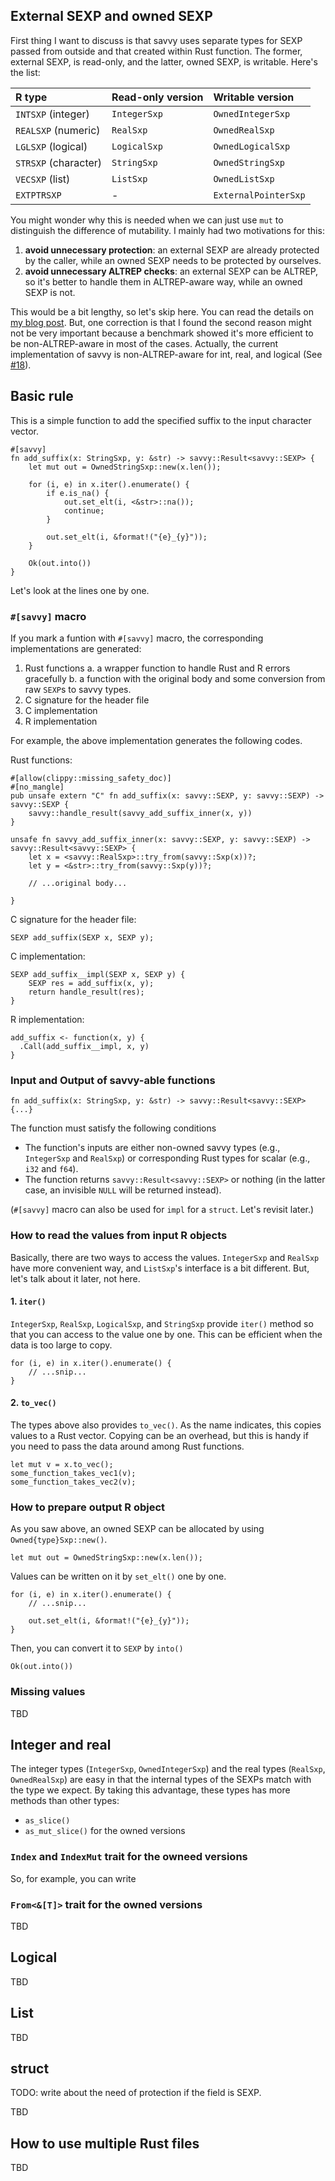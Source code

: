 ## External SEXP and owned SEXP

First thing I want to discuss is that savvy uses separate types for SEXP passed
from outside and that created within Rust function. The former, external SEXP,
is read-only, and the latter, owned SEXP, is writable. Here's the list:

| R type               | Read-only version | Writable version     |
|:---------------------|:------------------|:---------------------|
| `INTSXP` (integer)   | `IntegerSxp`      | `OwnedIntegerSxp`    |
| `REALSXP` (numeric)  | `RealSxp`         | `OwnedRealSxp`       |
| `LGLSXP` (logical)   | `LogicalSxp`      | `OwnedLogicalSxp`    |
| `STRSXP` (character) | `StringSxp`       | `OwnedStringSxp`     |
| `VECSXP` (list)      | `ListSxp`         | `OwnedListSxp`       |
| `EXTPTRSXP`          | -                 | `ExternalPointerSxp` |

You might wonder why this is needed when we can just use `mut` to distinguish
the difference of mutability. I mainly had two motivations for this:

1. **avoid unnecessary protection**: an external SEXP are already protected by
   the caller, while an owned SEXP needs to be protected by ourselves.
2. **avoid unnecessary ALTREP checks**: an external SEXP can be ALTREP, so it's
   better to handle them in ALTREP-aware way, while an owned SEXP is not.

This would be a bit lengthy, so let's skip here. You can read the details on [my
blog post][blog1]. But, one correction is that I found the second reason might
not be very important because a benchmark showed it's more efficient to be
non-ALTREP-aware in most of the cases. Actually, the current implementation of
savvy is non-ALTREP-aware for int, real, and logical (See [#18][issue18]).

[blog1]: https://yutani.rbind.io/post/intro-to-savvy-part1/
[issue18]: https://github.com/yutannihilation/savvy/issues/18

## Basic rule

This is a simple function to add the specified suffix to the input character
vector.

```no_run
#[savvy]
fn add_suffix(x: StringSxp, y: &str) -> savvy::Result<savvy::SEXP> {
    let mut out = OwnedStringSxp::new(x.len());

    for (i, e) in x.iter().enumerate() {
        if e.is_na() {
            out.set_elt(i, <&str>::na());
            continue;
        }

        out.set_elt(i, &format!("{e}_{y}"));
    }

    Ok(out.into())
}
```

Let's look at the lines one by one.

### `#[savvy]` macro

If you mark a funtion with `#[savvy]` macro, the corresponding implementations are generated:

1. Rust functions
    a. a wrapper function to handle Rust and R errors gracefully
    b. a function with the original body and some conversion from raw `SEXP`s to savvy types.
2. C signature for the header file
3. C implementation
4. R implementation

For example, the above implementation generates the following codes.

Rust functions:

```no_run
#[allow(clippy::missing_safety_doc)]
#[no_mangle]
pub unsafe extern "C" fn add_suffix(x: savvy::SEXP, y: savvy::SEXP) -> savvy::SEXP {
    savvy::handle_result(savvy_add_suffix_inner(x, y))
}

unsafe fn savvy_add_suffix_inner(x: savvy::SEXP, y: savvy::SEXP) -> savvy::Result<savvy::SEXP> {
    let x = <savvy::RealSxp>::try_from(savvy::Sxp(x))?;
    let y = <&str>::try_from(savvy::Sxp(y))?;
    
    // ...original body...

}
```

C signature for the header file:

```text
SEXP add_suffix(SEXP x, SEXP y);
```

C implementation:

```text
SEXP add_suffix__impl(SEXP x, SEXP y) {
    SEXP res = add_suffix(x, y);
    return handle_result(res);
}
```

R implementation:

```text
add_suffix <- function(x, y) {
  .Call(add_suffix__impl, x, y)
}
```

### Input and Output of savvy-able functions

```no_run
fn add_suffix(x: StringSxp, y: &str) -> savvy::Result<savvy::SEXP> {...}
```

The function must satisfy the following conditions

* The function's inputs are either non-owned savvy types (e.g., `IntegerSxp` and
  `RealSxp`) or corresponding Rust types for scalar (e.g., `i32` and `f64`).
* The function returns `savvy::Result<savvy::SEXP>` or nothing (in the latter
  case, an invisible `NULL` will be returned instead).

(`#[savvy]` macro can also be used for `impl` for a `struct`. Let's revisit later.)

### How to read the values from input R objects

Basically, there are two ways to access the values. `IntegerSxp` and `RealSxp`
have more convenient way, and `ListSxp`'s interface is a bit different. But,
let's talk about it later, not here.

#### 1. `iter()`

`IntegerSxp`, `RealSxp`, `LogicalSxp`, and `StringSxp` provide `iter()` method
so that you can access to the value one by one. This can be efficient when the
data is too large to copy.

```no_run
for (i, e) in x.iter().enumerate() {
    // ...snip...
}
```

#### 2. `to_vec()`

The types above also provides `to_vec()`. As the name indicates, this copies
values to a Rust vector. Copying can be an overhead, but this is handy if you
need to pass the data around among Rust functions.

```no_run
let mut v = x.to_vec();
some_function_takes_vec1(v);
some_function_takes_vec2(v);
```

### How to prepare output R object

As you saw above, an owned SEXP can be allocated by using `Owned{type}Sxp::new()`.

```no_run
let mut out = OwnedStringSxp::new(x.len());
```

Values can be written on it by `set_elt()` one by one.

```no_run
for (i, e) in x.iter().enumerate() {
    // ...snip...

    out.set_elt(i, &format!("{e}_{y}"));
}
```

Then, you can convert it to `SEXP` by `into()`

```no_run
Ok(out.into())
```

### Missing values

TBD


## Integer and real

The integer types (`IntegerSxp`, `OwnedIntegerSxp`) and the real types
(`RealSxp`, `OwnedRealSxp`) are easy in that the internal types of the SEXPs
match with the type we expect. By taking this advantage, these types has more
methods than other types:

* `as_slice()`
* `as_mut_slice()` for the owned versions

### `Index` and `IndexMut` trait for the owneed versions

So, for example, you can write



### `From<&[T]>` trait for the owned versions

TBD

## Logical

TBD


## List

TBD

## struct

TODO: write about the need of protection if the field is SEXP.

TBD

## How to use multiple Rust files

TBD